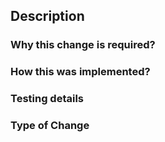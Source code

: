 ## Description

### Why this change is required? 

### How this was implemented?

### Testing details

### Type of Change
